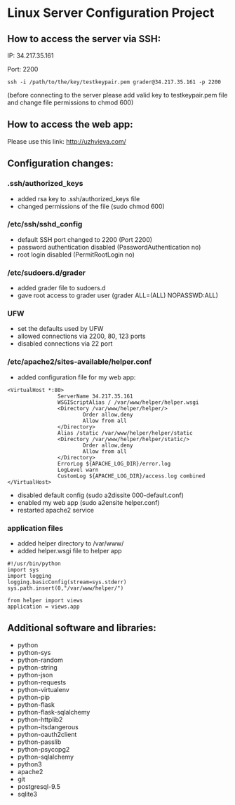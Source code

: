 # Linux Server Configuration Project

## How to access the server via SSH:
IP: 34.217.35.161

Port: 2200
```
ssh -i /path/to/the/key/testkeypair.pem grader@34.217.35.161 -p 2200
```
(before connecting to the server please add valid key to testkeypair.pem file and change file permissions to chmod 600)

## How to access the web app:
Please use this link: http://uzhvieva.com/

## Configuration changes:
### .ssh/authorized_keys
- added rsa key to .ssh/authorized_keys file
- changed permissions of the file (sudo chmod 600)
### /etc/ssh/sshd_config 
- default SSH port changed to 2200 (Port 2200)
- password authentication disabled (PasswordAuthentication no)
- root login disabled (PermitRootLogin no)
### /etc/sudoers.d/grader
- added grader file to sudoers.d
- gave root access to grader user (grader ALL=(ALL) NOPASSWD:ALL)
### UFW
- set the defaults used by UFW
- allowed connections via 2200, 80, 123 ports
- disabled connections via 22 port
### /etc/apache2/sites-available/helper.conf
- added configuration file for my web app:
```
<VirtualHost *:80>
                ServerName 34.217.35.161
                WSGIScriptAlias / /var/www/helper/helper.wsgi
                <Directory /var/www/helper/helper/>
                        Order allow,deny
                        Allow from all
                </Directory>
                Alias /static /var/www/helper/helper/static
                <Directory /var/www/helper/helper/static/>
                        Order allow,deny
                        Allow from all
                </Directory>
                ErrorLog ${APACHE_LOG_DIR}/error.log
                LogLevel warn
                CustomLog ${APACHE_LOG_DIR}/access.log combined
</VirtualHost>
```
- disabled default config (sudo a2dissite 000-default.conf)
- enabled my web app (sudo a2ensite helper.conf)
- restarted apache2 service
### application files
- added helper directory to /var/www/
- added helper.wsgi file to helper app
```
#!/usr/bin/python
import sys
import logging
logging.basicConfig(stream=sys.stderr)
sys.path.insert(0,"/var/www/helper/")

from helper import views
application = views.app
```
## Additional software and libraries:
- python
- python-sys
- python-random
- python-string
- python-json
- python-requests
- python-virtualenv
- python-pip
- python-flask
- python-flask-sqlalchemy
- python-httplib2
- python-itsdangerous
- python-oauth2client
- python-passlib
- python-psycopg2
- python-sqlalchemy
- python3
- apache2
- git
- postgresql-9.5
- sqlite3
